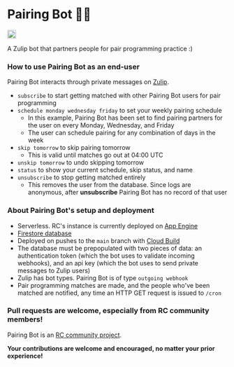 # Pairing Bot :pear::robot:
<a href='http://www.recurse.com' title='Made with love at the Recurse Center'><img src='https://cloud.githubusercontent.com/assets/2883345/11325206/336ea5f4-9150-11e5-9e90-d86ad31993d8.png' height='20px'/></a>

A Zulip bot that partners people for pair programming practice :)

### How to use Pairing Bot as an end-user
Pairing Bot interacts through private messages on [Zulip](https://zulipchat.com/).
* `subscribe` to start getting matched with other Pairing Bot users for pair programming
* `schedule monday wednesday friday` to set your weekly pairing schedule
  * In this example, Pairing Bot has been set to find pairing partners for the user on every Monday, Wednesday, and Friday
  * The user can schedule pairing for any combination of days in the week
* `skip tomorrow` to skip pairing tomorrow
  * This is valid until matches go out at 04:00 UTC
* `unskip tomorrow` to undo skipping tomorrow
* `status` to show your current schedule, skip status, and name
* `unsubscribe` to stop getting matched entirely
  * This removes the user from the database. Since logs are anonymous, after **unsubscribe** Pairing Bot has no record of that user
 
### About Pairing Bot's setup and deployment
 * Serverless. RC's instance is currently deployed on [App Engine](https://cloud.google.com/appengine/docs/standard/)
 * [Firestore database](https://cloud.google.com/firestore/docs/)
 * Deployed on pushes to the `main` branch with [Cloud Build](https://cloud.google.com/cloud-build/docs/)
 * The database must be prepopulated with two pieces of data:  an authentication token (which the bot uses to validate incoming webhooks), and an api key (which the bot uses to send private messages to Zulip users)
 * Zulip has bot types. Pairing Bot is of type `outgoing webhook`
 * Pair programming matches are made, and the people who've been matched are notified, any time an HTTP GET request is issued to `/cron`

### Pull requests are welcome, especially from RC community members!
Pairing Bot is an [RC community project](https://recurse.zulipchat.com/#narrow/stream/198090-rc-community.20software).

**Your contributions are welcome and encouraged, no matter your prior experience!**
